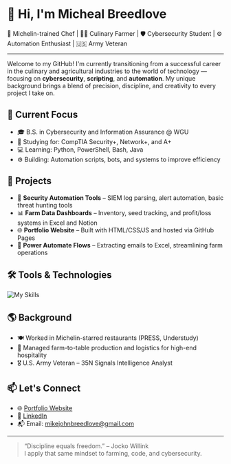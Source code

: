 # 👋 Hi, I'm Micheal Breedlove

🌱 Michelin-trained Chef | 🧑‍🌾 Culinary Farmer | 🛡️ Cybersecurity Student | ⚙️ Automation Enthusiast | 🇺🇸 Army Veteran

---

Welcome to my GitHub! I'm currently transitioning from a successful career in the culinary and agricultural industries to the world of technology — focusing on **cybersecurity**, **scripting**, and **automation**. My unique background brings a blend of precision, discipline, and creativity to every project I take on.

## 🧠 Current Focus

- 🎓 B.S. in Cybersecurity and Information Assurance @ WGU  
- 📜 Studying for: CompTIA Security+, Network+, and A+  
- 💻 Learning: Python, PowerShell, Bash, Java  
- ⚙️ Building: Automation scripts, bots, and systems to improve efficiency  

## 🚀 Projects

- 🔐 **Security Automation Tools** – SIEM log parsing, alert automation, basic threat hunting tools  
- 📊 **Farm Data Dashboards** – Inventory, seed tracking, and profit/loss systems in Excel and Notion  
- 🌐 **Portfolio Website** – Built with HTML/CSS/JS and hosted via GitHub Pages  
- 🤖 **Power Automate Flows** – Extracting emails to Excel, streamlining farm operations  

## 🛠️ Tools & Technologies

![My Skills](https://skillicons.dev/icons?i=python,powershell,js,bash,html,css,java,git,github,notion,vscode,linux)

## 🌎 Background

- 🍽️ Worked in Michelin-starred restaurants (PRESS, Understudy)  
- 🌱 Managed farm-to-table production and logistics for high-end hospitality  
- 🎖️ U.S. Army Veteran – 35N Signals Intelligence Analyst  

## 📫 Let's Connect

- 🌐 [Portfolio Website](https://michealbreedlove.com)  
- 💼 [LinkedIn](https://www.linkedin.com/in/micheal-breedlove)  
- 📬 Email: mikejohnbreedlove@gmail.com  

---

> “Discipline equals freedom.” – Jocko Willink  
> I apply that same mindset to farming, code, and cybersecurity.

